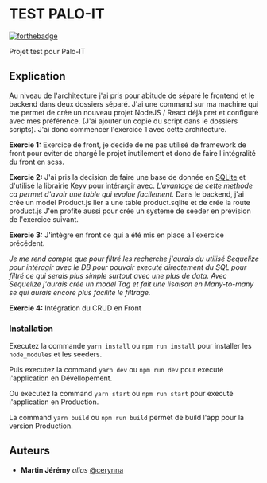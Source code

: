 
# TEST PALO-IT

[![forthebadge](http://forthebadge.com/images/badges/built-with-love.svg)](http://forthebadge.com)

Projet test pour Palo-IT


## Explication

Au niveau de l'architecture j'ai pris pour abitude de séparé le frontend et le backend dans deux dossiers séparé.
J'ai une command sur ma machine qui me permet de crée un nouveau projet NodeJS / React déjà pret et configuré avec mes préférence. (J'ai ajouter un copie du script dans le dossiers scripts).
J'ai donc commencer l'exercice 1 avec cette architecture.

**Exercie 1:**
Exercice de front, je decide de ne pas utilisé de framework de front pour eviter de chargé le projet inutilement et donc de faire l'intégralité du front en scss.


**Exercie 2:**
J'ai pris la decision de faire une base de donnée en [SQLite](https://www.sqlite.org/index.html) et d'utilisé la librairie [Keyv](https://www.npmjs.com/package/keyv) pour intérargir avec.
*L'avantage de cette methode ca permet d'avoir une table qui evolue facilement.*
Dans le backend, j'ai crée un model Product.js lier a une table product.sqlite et de crée la route product.js
J'en profite aussi pour crée un systeme de seeder en prévision de l'exercice suivant.

**Exercie 3:**
J'intègre en front ce qui a été mis en place a l'exercice précédent.

*Je me rend compte que pour filtré les recherche j'aurais du utilisé Sequelize pour intéragir avec le DB pour pouvoir executé directement du SQL pour filtré ce qui serais plus simple surtout avec une plus de data. Avec Sequelize j'aurais crée un model Tag et fait une lisaison en Many-to-many se qui aurais encore plus facilité le filtrage.*

**Exercie 4:**
Intégration du CRUD en Front


### Installation

Executez la commande `yarn install` ou `npm run install` pour installer les `node_modules` et les seeders.

Puis executez la command `yarn dev` ou `npm run dev` pour executé l'application en Dévellopement.

Ou executez la command `yarn start` ou `npm run start` pour executé l'application en Production.

La command `yarn build` ou `npm run build` permet de build l'app pour la version Production.


## Auteurs

- **Martin Jérémy**  _alias_  [@cerynna](https://github.com/cerynna)
